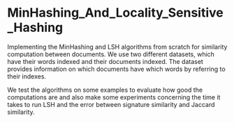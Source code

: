 # MinHashing_And_Locality_Sensitive_Hashing
Implementing the MinHashing and LSH algorithms from scratch for similarity computation between documents. We use two different datasets, which have their words indexed and their documents indexed. The dataset provides information on which documents have which words by referring to their indexes.

We test the algorithms on some examples to evaluate how good the computations are and also make some experiments concerning the time it takes to run LSH and the error between signature similarity and Jaccard similarity.
